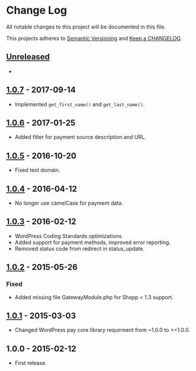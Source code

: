 # Change Log

All notable changes to this project will be documented in this file.

This projects adheres to [Semantic Versioning](http://semver.org/) and [Keep a CHANGELOG](http://keepachangelog.com/).

## [Unreleased][unreleased]
- 

## [1.0.7] - 2017-09-14
- Implemented `get_first_name()` and `get_last_name()`.

## [1.0.6] - 2017-01-25
- Added filter for payment source description and URL.

## [1.0.5] - 2016-10-20
- Fixed text domain.

## [1.0.4] - 2016-04-12
- No longer use camelCase for payment data.

## [1.0.3] - 2016-02-12
- WordPress Coding Standards optimizations.
- Added support for payment methods, improved error reporting.
- Removed status code from redirect in status_update.

## [1.0.2] - 2015-05-26
### Fixed
- Added missing file GatewayModule.php for Shopp < 1.3 support.

## [1.0.1] - 2015-03-03
- Changed WordPress pay core library requirment from ~1.0.0 to >=1.0.0.

## 1.0.0 - 2015-02-12
- First release.

[unreleased]: https://github.com/wp-pay-extensions/shopp/compare/1.0.7...HEAD
[1.0.7]: https://github.com/wp-pay-extensions/shopp/compare/1.0.6...1.0.7
[1.0.6]: https://github.com/wp-pay-extensions/shopp/compare/1.0.5...1.0.6
[1.0.5]: https://github.com/wp-pay-extensions/shopp/compare/1.0.4...1.0.5
[1.0.4]: https://github.com/wp-pay-extensions/shopp/compare/1.0.3...1.0.4
[1.0.3]: https://github.com/wp-pay-extensions/shopp/compare/1.0.2...1.0.3
[1.0.2]: https://github.com/wp-pay-extensions/shopp/compare/1.0.1...1.0.2
[1.0.1]: https://github.com/wp-pay-extensions/shopp/compare/1.0.0...1.0.1
